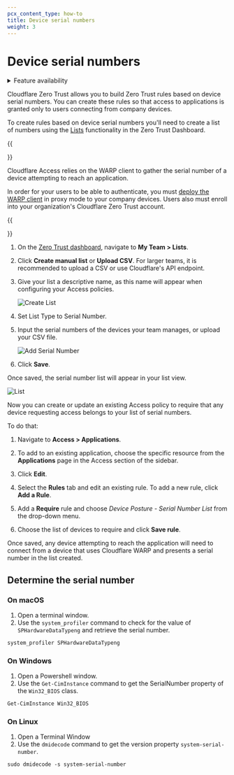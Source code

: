 ```yaml
---
pcx_content_type: how-to
title: Device serial numbers
weight: 3
---
```


# Device serial numbers

<details>
<summary>Feature availability</summary>
<div>

| Operating Systems     | [WARP mode required](/cloudflare-one/connections/connect-devices/warp/#warp-client-modes) | [Zero Trust plans](https://www.cloudflare.com/teams-pricing/) |
| --------------------- | ----------------------------------------------------------------------------------------- | ------------------------------------------------------------- |
| macOS, Windows, Linux | WARP with Gateway                                                                         | All plans                                                     |

</div>
</details>

Cloudflare Zero Trust allows you to build Zero Trust rules based on device serial numbers. You can create these rules so that access to applications is granted only to users connecting from company devices.

To create rules based on device serial numbers you'll need to create a list of numbers using the [Lists](/cloudflare-one/policies/filtering/lists/) functionality in the Zero Trust Dashboard.

{{<Aside header="Important">}}

Cloudflare Access relies on the WARP client to gather the serial number of a device attempting to reach an application.

In order for your users to be able to authenticate, you must [deploy the WARP client](/cloudflare-one/connections/connect-devices/warp/deployment/) in proxy mode to your company devices. Users also must enroll into your organization's Cloudflare Zero Trust account.

{{</Aside>}}

1.  On the [Zero Trust dashboard](https://dash.teams.cloudflare.com), navigate to **My Team > Lists**.

1.  Click **Create manual list** or **Upload CSV**. For larger teams, it is recommended to upload a CSV or use Cloudflare's API endpoint.

1.  Give your list a descriptive name, as this name will appear when configuring your Access policies.

    ![Create List](/cloudflare-one/static/zero-trust-security/corp-device/list-create.png)

1.  Set List Type to Serial Number.

1.  Input the serial numbers of the devices your team manages, or upload your CSV file.

    ![Add Serial Number](/cloudflare-one/static/zero-trust-security/corp-device/list-add-serial.png)

1.  Click **Save**.

Once saved, the serial number list will appear in your list view.

![List](/cloudflare-one/static/zero-trust-security/corp-device/list-saved.png)

Now you can create or update an existing Access policy to require that any device requesting access belongs to your list of serial numbers.

To do that:

1.  Navigate to **Access > Applications**.

1.  To add to an existing application, choose the specific resource from the **Applications** page in the Access section of the sidebar.

1.  Click **Edit**.

1.  Select the **Rules** tab and edit an existing rule. To add a new rule, click **Add a Rule**.

1.  Add a **Require** rule and choose _Device Posture - Serial Number List_ from the drop-down menu.

1.  Choose the list of devices to require and click **Save rule**.

Once saved, any device attempting to reach the application will need to connect from a device that uses Cloudflare WARP and presents a serial number in the list created.

## Determine the serial number

### On macOS

1.  Open a terminal window.
1.  Use the `system_profiler` command to check for the value of `SPHardwareDataTypeng` and retrieve the serial number.

```txt
system_profiler SPHardwareDataTypeng
```

### On Windows

1.  Open a Powershell window.
1.  Use the `Get-CimInstance` command to get the SerialNumber property of the `Win32_BIOS` class.

```txt
Get-CimInstance Win32_BIOS
```

### On Linux

1.  Open a Terminal Window
1.  Use the `dmidecode` command to get the version property `system-serial-number`.

```txt
sudo dmidecode -s system-serial-number
```
